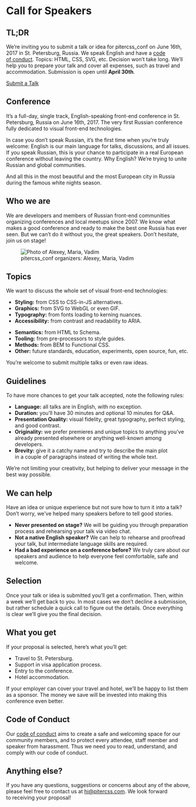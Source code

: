 # Call for Speakers

## TL;DR

We’re inviting you to submit a talk or idea for pitercss_conf on June 16th, 2017 in St. Petersburg, Russia. We speak English and have a [code of conduct](/code-of-conduct/). Topics: HTML, CSS, SVG, etc. Decision won’t take long. We’ll help you to prepare your talk and cover all expenses, such as travel and accommodation. Submission is open until **April 30th**.

<a class="ui-Button ui-Button_Action" href="https://docs.google.com/a/pitercss.com/forms/d/e/1FAIpQLSfRjS2YFPuQimag7j6jJ4AXCuCXJ9f2d2zUoHE2xC4HkYioNg/viewform" target="_blank">Submit a Talk</a>

## Conference

It’s a full-day, single track, English-speaking front-end conference in St. Petersburg, Russia on June 16th, 2017. The very first Russian conference fully dedicated to visual front-end technologies.

In case you don’t speak Russian, it’s the first time when you’re truly welcome: English is our main language for talks, discussions, and all issues. If you speak Russian, this is your chance to participate in a real European conference without leaving the country. Why English? We’re trying to unite Russian and global communities.

And all this in the most beautiful and the most European city in Russia during the famous white nights season.

## Who we are

We are developers and members of Russian front-end communities organizing conferences and local meetups since 2007. We know what makes a good conference and ready to make the best one Russia has ever seen. But we can’t do it without you, the great speakers. Don’t hesitate, join us on stage!

<figure class="is-wider">
    <img src="/images/team.jpg" srcset="/images/team@2x.jpg 2x" alt="Photo of Alexey, Maria, Vadim">
    <figcaption>pitercss_conf organizers: Alexey, Maria, Vadim</figcaption>
</figure>

## Topics

We want to discuss the whole set of visual front-end technologies:

<div class="ui-Cols">
    <ul class="ui-Cols-Item">
        <li><strong>Styling:</strong> from CSS to CSS-in-JS alternatives.</li>
        <li><strong>Graphics:</strong> from SVG to WebGL or even GIF.</li>
        <li><strong>Typography:</strong> from fonts loading to kerning nuances.</li>
        <li><strong>Accessibility:</strong> from contrast and readability to ARIA.</li>
    </ul>
    <ul class="ui-Cols-Item">
        <li><strong>Semantics:</strong> from HTML to Schema.</li>
        <li><strong>Tooling:</strong> from pre-processors to style guides.</li>
        <li><strong>Methods:</strong> from BEM to Functional CSS.</li>
        <li><strong>Other:</strong> future standards, education, experiments, open source, fun, etc.</li>
    </ul>
</div>

You’re welcome to submit multiple talks or even raw ideas.

## Guidelines

To have more chances to get your talk accepted, note the following rules:

- **Language:** all talks are in English, with no exception.
- **Duration:** you’ll have 30 minutes and optional 10 minutes for Q&A.
- **Presentation Quality:** visual fidelity, great typography, perfect styling, and good contrast.
- **Originality:** we prefer premieres and unique topics to anything you’ve already presented elsewhere or anything well-known among developers.
- **Brevity:** give it a catchy name and try to describe the main plot in a couple of paragraphs instead of writing the whole text.

We’re not limiting your creativity, but helping to deliver your message in the best way possible.

## We can help

Have an idea or unique experience but not sure how to turn it into a talk? Don’t worry, we’ve helped many speakers before to tell good stories.

- **Never presented on stage?** We will be guiding you through preparation process and rehearsing your talk via video chat.
- **Not a native English speaker?** We can help to rehearse and proofread your talk, but intermediate language skills are required.
- **Had a bad experience on a conference before?** We truly care about our speakers and audience to help everyone feel comfortable, safe and welcome.

## Selection

Once your talk or idea is submitted you’ll get a confirmation. Then, within a week we’ll get back to you. In most cases we don’t decline a submission, but rather schedule a quick call to figure out the details. Once everything is clear we’ll give you the final decision.

## What you get

If your proposal is selected, here’s what you’ll get:

- Travel to St. Petersburg.
- Support in visa application process.
- Entry to the conference.
- Hotel accommodation.

If your employer can cover your travel and hotel, we’ll be happy to list them as a sponsor. The money we save will be invested into making this conference even better.

## Code of Conduct

Our [code of conduct](/code-of-conduct/) aims to create a safe and welcoming space for our community members, and to protect every attendee, staff member and speaker from harassment. Thus we need you to read, understand, and comply with our code of conduct.

## Anything else?

If you have any questions, suggestions or concerns about any of the above, please feel free to contact us at [hi@pitercss.com](mailto:hi@pitercss.com). We look forward to receiving your proposal!
